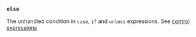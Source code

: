 ### `else`

The unhandled condition in `case`, `if` and `unless` expressions. See [control expressions](https://docs.ruby-lang.org/en/3.3/syntax/control_expressions_rdoc.html)
